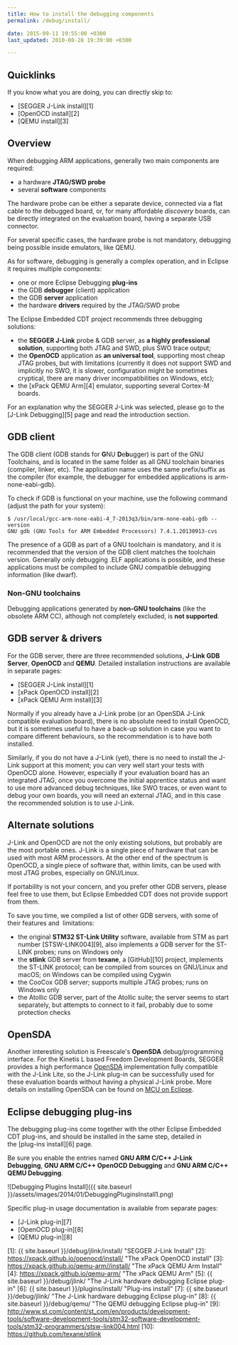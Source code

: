 ```yaml
---
title: How to install the debugging components
permalink: /debug/install/

date: 2015-09-11 19:55:00 +0300
last_updated: 2010-08-28 19:39:00 +0300

---
```


## Quicklinks

If you know what you are doing, you can directly skip to:

- [SEGGER J-Link install][1]
- [OpenOCD install][2]
- [QEMU install][3]

## Overview

When debugging ARM applications, generally two main components are required:

- a hardware **JTAG/SWD probe**
- several **software** components

The hardware probe can be either a separate device, connected via a flat cable to the debugged board, or, for many affordable *discovery* boards, can be directly integrated on the evaluation board, having a separate USB connector.

For several specific cases, the hardware probe is not mandatory, debugging being possible inside emulators, like QEMU.

As for software, debugging is generally a complex operation, and in Eclipse it requires multiple components:

- one or more Eclipse Debugging **plug-ins**
- the GDB **debugger** (client) application
- the GDB **server** application
- the hardware **drivers** required by the JTAG/SWD probe

The Eclipse Embedded CDT project recommends three debugging solutions:

- the **SEGGER J-Link** probe & GDB server, as **a highly professional solution**, supporting both JTAG and SWD, plus SWO trace output;
- the **OpenOCD** application as **an universal tool**, supporting most cheap JTAG probes, but with limitations (currently it does not support SWD and implicitly no SWO, it is slower, configuration might be sometimes cryptical, there are many driver incompatibilities on Windows, etc);
- the [xPack QEMU Arm][4] emulator, supporting several Cortex-M boards.

For an explanation why the SEGGER J-Link was selected, please go to the [J-Link Debugging][5] page and read the introduction section.

## GDB client

The GDB client (GDB stands for **G**NU **D**e**b**ugger) is part of the GNU Toolchains, and is located in the same folder as all GNU toolchain binaries (compiler, linker, etc). The application name uses the same prefix/suffix as the compiler (for example, the debugger for embedded applications is arm-none-eabi-gdb).

To check if GDB is functional on your machine, use the following command (adjust the path for your system):

```console
$ /usr/local/gcc-arm-none-eabi-4_7-2013q3/bin/arm-none-eabi-gdb --version
GNU gdb (GNU Tools for ARM Embedded Processors) 7.4.1.20130913-cvs
```

The presence of a GDB as part of a GNU toolchain is mandatory, and it is recommended that the version of the GDB client matches the toolchain version. Generally only debugging .ELF applications is possible, and these applications must be compiled to include GNU compatible debugging information (like dwarf).

### Non-GNU toolchains

Debugging applications generated by **non-GNU toolchains** (like the obsolete ARM CC), although not completely excluded, is **not supported**.

## GDB server & drivers

For the GDB server, there are three recommended solutions, **J-Link GDB Server**,  **OpenOCD** and **QEMU**. Detailed installation instructions are available in separate pages:

- [SEGGER J-Link install][1]
- [xPack OpenOCD install][2]
- [xPack QEMU Arm install][3]

Normally if you already have a J-Link probe (or an OpenSDA J-Link compatible evaluation board), there is no absolute need to install OpenOCD, but it is sometimes useful to have a back-up solution in case you want to compare different behaviours, so the recommendation is to have both installed.

Similarly, if you do not have a J-Link (yet), there is no need to install the J-Link support at this moment; you can very well start your tests with OpenOCD alone. However, especially if your evaluation board has an integrated JTAG, once you overcome the initial apprentice status and want to use more advanced debug techniques, like SWO traces, or even want to debug your own boards, you will need an external JTAG, and in this case the recommended solution is to use J-Link.

## Alternate solutions

J-Link and OpenOCD are not the only existing solutions, but probably are the most portable ones. J-Link is a single piece of hardware that can be used with most ARM processors. At the other end of the spectrum is OpenOCD, a single piece of software that, within limits, can be used with most JTAG probes, especially on GNU/Linux.

If portability is not your concern, and you prefer other GDB servers, please feel free to use them, but Eclipse Embedded CDT does not provide support from them.

To save you time, we compiled a list of other GDB servers, with some of their features and  limitations:

- the original **STM32 ST-Link Utility** software, available from STM as part number [STSW-LINK004][9], also implements a GDB server for the ST-LINK probes; runs on Windows only
- the **stlink** GDB server from **texane**, a [GitHub][10] project, implements the ST-LINK protocol; can be compiled from sources on GNU/Linux and macOS; on Windows can be compiled using Cygwin
- the CooCox GDB server; supports multiple JTAG probes; runs on Windows only
- the Atollic GDB server, part of the Atollic suite; the server seems to start separately, but attempts to connect to it fail, probably due to some protection checks

## OpenSDA

Another interesting solution is Freescale's **OpenSDA** debug/programming interface. For the Kinetis L based Freedom Development Boards, SEGGER provides a high performance [OpenSDA](https://www.segger.com/products/debug-probes/j-link/models/other-j-links/opensda-sda-v2/) implementation fully compatible with the J-Link Lite, so the J-Link plug-in can be successfully used for these evaluation boards without having a physical J-Link probe. More details on installing OpenSDA can be found on [MCU on Eclipse](http://mcuoneclipse.com/2013/05/16/freedom-board-with-segger-opensda-debug-firmware/).

## Eclipse debugging plug-ins

The debugging plug-ins come together with the other Eclipse Embedded CDT plug-ins, and should be installed in the same step, detailed in the [plug-ins install][6] page.

Be sure you enable the entries named **GNU ARM C/C++ J-Link Debugging**, **GNU ARM C/C++ OpenOCD Debugging** and **GNU ARM C/C++ QEMU Debugging**.

![Debugging Plugins Install]({{ site.baseurl }}/assets/images/2014/01/DebuggingPluginsInstall1.png)

Specific plug-in usage documentation is available from separate pages:

- [J-Link plug-in][7]
- [OpenOCD plug-in][8]
- [QEMU plug-in][8]

 [1]: {{ site.baseurl }}/debug/jlink/install/ "SEGGER J-Link Install"
 [2]: https://xpack.github.io/openocd/install/ "The xPack OpenOCD install"
 [3]: https://xpack.github.io/qemu-arm//install/ "The xPack QEMU Arm Install"
 [4]: https://xpack.github.io/qemu-arm/ "The xPack QEMU Arm"
 [5]: {{ site.baseurl }}/debug/jlink/ "The J-Link hardware debugging Eclipse plug-in"
 [6]: {{ site.baseurl }}/plugins/install/ "Plug-ins install"
 [7]: {{ site.baseurl }}/debug/jlink/ "The J-Link hardware debugging Eclipse plug-in"
 [8]: {{ site.baseurl }}/debug/qemu/ "The QEMU debugging Eclipse plug-in"
 [9]: http://www.st.com/content/st_com/en/products/development-tools/software-development-tools/stm32-software-development-tools/stm32-programmers/stsw-link004.html
 [10]: https://github.com/texane/stlink
